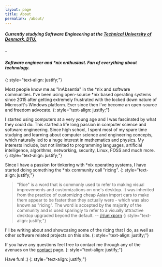 ```yaml
---
layout: page
title: About
permalink: /about/
---
```


<h5>Currently studying Software Engineering at the <a href="http://dtu.dk" target="_blank">Technical University of Denmark, DTU.</a></h5>
- <h5>Software engineer and *nix enthusiast. Fan of everything about technology.</h5>
{: style="text-align: justify;"}

Most people know me as "InAbsentia" in the *nix and software communities. I've been using open-source *nix based operating systems since 2015 after getting
extremely frustrated with the locked down nature of Microsoft's Windows platform. Ever since then I've become an open-source and freedom advocate.
{: style="text-align: justify;"}

I started using computers at a very young age and I was fascinated by what they could do. This started a life long passion in computer science and software engineering.
Since high school, I spent most of my spare time studying and learning about computer science and engineering concepts, which naturally led to a huge interest in 
mathematics and physics. My interests include, but not limited to programming languages, artificial intelligence, algorithms, networking, 
security, Linux, FOSS and much more.
{: style="text-align: justify;"}

Since I have a passion for tinkering with *nix operating systems, I have started doing something the *nix community call "ricing".
{: style="text-align: justify;"}

> "Rice" is a word that is commonly used to refer to making visual improvements and customizations on one's desktop. It was inherited from the
practice of customizing cheap Asian import cars to make them appear to be faster than they actually were - which was also known as "ricing".
The word is accepted by the majority of the community and is used sparingly to refer to a visually attractive desktop upgraded beyond the default.
-- <a href="https://www.reddit.com/r/unixporn/wiki/themeing/dictionary#wiki_rice" target="_blank">/r/unixporn</a>
{: style="text-align: justify;"}

I'll be writing about and showcasing some of the ricing that I do, as well as other software related projects on this site.
{: style="text-align: justify;"}

If you have any questions feel free to contact me through any of the avenues on the [contact](https://inabsentia.io/contact) page.
{: style="text-align: justify;"}

Have fun! :)
{: style="text-align: justify;"}
